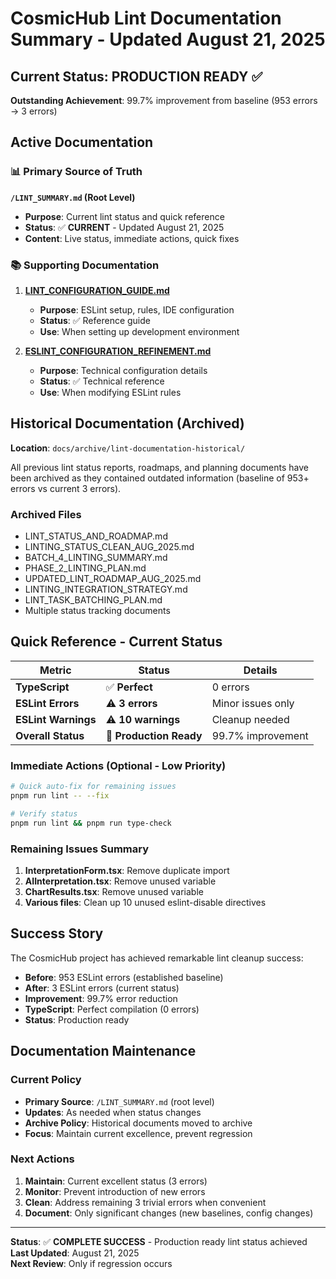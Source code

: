 # CosmicHub Lint Documentation Summary - Updated August 21, 2025

## Current Status: PRODUCTION READY ✅

**Outstanding Achievement**: 99.7% improvement from baseline (953 errors → 3 errors)

## Active Documentation

### 📊 **Primary Source of Truth**

**`/LINT_SUMMARY.md` (Root Level)**

- **Purpose**: Current lint status and quick reference
- **Status**: ✅ **CURRENT** - Updated August 21, 2025
- **Content**: Live status, immediate actions, quick fixes

### 📚 **Supporting Documentation**

1. **[LINT_CONFIGURATION_GUIDE.md](./LINT_CONFIGURATION_GUIDE.md)**
   - **Purpose**: ESLint setup, rules, IDE configuration
   - **Status**: ✅ Reference guide
   - **Use**: When setting up development environment

2. **[ESLINT_CONFIGURATION_REFINEMENT.md](../development/ESLINT_CONFIGURATION_REFINEMENT.md)**
   - **Purpose**: Technical configuration details
   - **Status**: ✅ Technical reference
   - **Use**: When modifying ESLint rules

## Historical Documentation (Archived)

**Location**: `docs/archive/lint-documentation-historical/`

All previous lint status reports, roadmaps, and planning documents have been archived as they
contained outdated information (baseline of 953+ errors vs current 3 errors).

### Archived Files

- LINT_STATUS_AND_ROADMAP.md
- LINTING_STATUS_CLEAN_AUG_2025.md
- BATCH_4_LINTING_SUMMARY.md
- PHASE_2_LINTING_PLAN.md
- UPDATED_LINT_ROADMAP_AUG_2025.md
- LINTING_INTEGRATION_STRATEGY.md
- LINT_TASK_BATCHING_PLAN.md
- Multiple status tracking documents

## Quick Reference - Current Status

| Metric              | Status                  | Details           |
| ------------------- | ----------------------- | ----------------- |
| **TypeScript**      | ✅ **Perfect**          | 0 errors          |
| **ESLint Errors**   | ⚠️ **3 errors**         | Minor issues only |
| **ESLint Warnings** | ⚠️ **10 warnings**      | Cleanup needed    |
| **Overall Status**  | 🎉 **Production Ready** | 99.7% improvement |

### Immediate Actions (Optional - Low Priority)

```bash
# Quick auto-fix for remaining issues
pnpm run lint -- --fix

# Verify status
pnpm run lint && pnpm run type-check
```

### Remaining Issues Summary

1. **InterpretationForm.tsx**: Remove duplicate import
2. **AIInterpretation.tsx**: Remove unused variable
3. **ChartResults.tsx**: Remove unused variable
4. **Various files**: Clean up 10 unused eslint-disable directives

## Success Story

The CosmicHub project has achieved remarkable lint cleanup success:

- **Before**: 953 ESLint errors (established baseline)
- **After**: 3 ESLint errors (current status)
- **Improvement**: 99.7% error reduction
- **TypeScript**: Perfect compilation (0 errors)
- **Status**: Production ready

## Documentation Maintenance

### Current Policy

- **Primary Source**: `/LINT_SUMMARY.md` (root level)
- **Updates**: As needed when status changes
- **Archive Policy**: Historical documents moved to archive
- **Focus**: Maintain current excellence, prevent regression

### Next Actions

1. **Maintain**: Current excellent status (3 errors)
2. **Monitor**: Prevent introduction of new errors
3. **Clean**: Address remaining 3 trivial errors when convenient
4. **Document**: Only significant changes (new baselines, config changes)

---

**Status**: ✅ **COMPLETE SUCCESS** - Production ready lint status achieved  
**Last Updated**: August 21, 2025  
**Next Review**: Only if regression occurs
